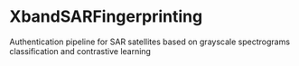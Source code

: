 # XbandSARFingerprinting
Authentication pipeline for SAR satellites based on grayscale spectrograms classification and contrastive learning 
